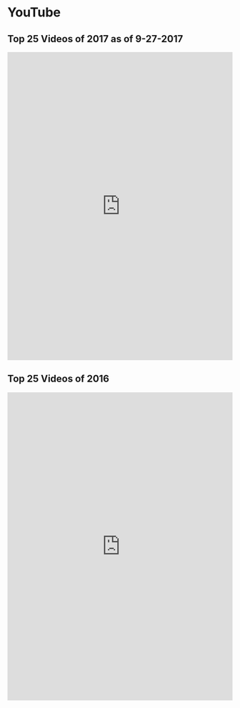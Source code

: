 # YouTube
<h2>Top 25 Videos of 2017 as of 9-27-2017</h2>
<iframe src="https://docs.google.com/spreadsheets/d/e/2PACX-1vTWx8MSemLIJCMhB8f-sN4XpL1LkCb3K-ghJzrBKjexyzxhpKpa5miIe8QnxZvbJsmClTe9nuZn9dI7/pubhtml?gid=551835023&amp;single=true&amp;widget=true&amp;headers=false" width="100%" height="690" seamless frameborder="0" scrolling="no"></iframe>

<h2>Top 25 Videos of 2016</h2>
<iframe src="https://docs.google.com/spreadsheets/d/e/2PACX-1vRXwR2GeHBNTOqkqodtmByHaEcXGqRTaLAMyuMzdXBPYquJ1f6w1qODKX5lZfvySY0BOAST6DMKg1I9/pubhtml?gid=301287280&amp;single=true&amp;widget=true&amp;headers=false" width="100%" height="690" seamless frameborder="0" scrolling="no"></iframe>
